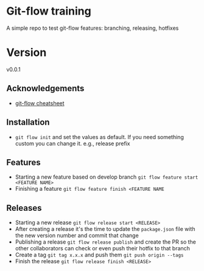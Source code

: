 # Git-flow training

A simple repo to test git-flow features: branching, releasing, hotfixes

# Version

v0.0.1

## Acknowledgements

- [git-flow cheatsheet](https://danielkummer.github.io/git-flow-cheatsheet/)

## Installation

- `git flow init` and set the values as default. If you need something custom you can change it. e.g., release prefix

## Features

- Starting a new feature based on develop branch `git flow feature start <FEATURE NAME>`
- Finishing a feature `git flow feature finish <FEATURE NAME`

## Releases

- Starting a new release `git flow release start <RELEASE>`
- After creating a release it's the time to update the `package.json` file with the new version number and commit that change
- Publishing a release `git flow release publish` and create the PR so the other collaborators can check or even push their hotfix to that branch
- Create a tag `git tag x.x.x` and push them `git push origin --tags`
- Finish the release `git flow release finish <RELEASE>`

